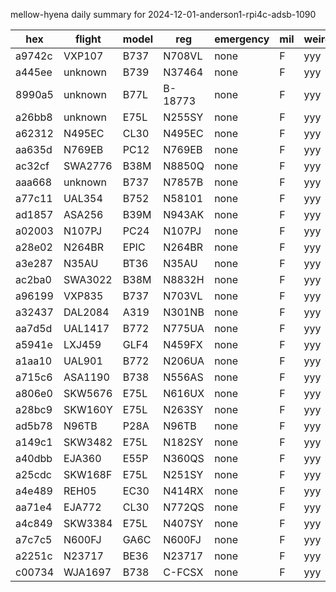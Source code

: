 mellow-hyena daily summary for 2024-12-01-anderson1-rpi4c-adsb-1090

|hex|flight|model|reg|emergency|mil|weirdo|
|--|--|--|--|--|--|--|
|a9742c|VXP107|B737|N708VL|none|F|yyy|
|a445ee|unknown|B739|N37464|none|F|yyy|
|8990a5|unknown|B77L|B-18773|none|F|yyy|
|a26bb8|unknown|E75L|N255SY|none|F|yyy|
|a62312|N495EC|CL30|N495EC|none|F|yyy|
|aa635d|N769EB|PC12|N769EB|none|F|yyy|
|ac32cf|SWA2776|B38M|N8850Q|none|F|yyy|
|aaa668|unknown|B737|N7857B|none|F|yyy|
|a77c11|UAL354|B752|N58101|none|F|yyy|
|ad1857|ASA256|B39M|N943AK|none|F|yyy|
|a02003|N107PJ|PC24|N107PJ|none|F|yyy|
|a28e02|N264BR|EPIC|N264BR|none|F|yyy|
|a3e287|N35AU|BT36|N35AU|none|F|yyy|
|ac2ba0|SWA3022|B38M|N8832H|none|F|yyy|
|a96199|VXP835|B737|N703VL|none|F|yyy|
|a32437|DAL2084|A319|N301NB|none|F|yyy|
|aa7d5d|UAL1417|B772|N775UA|none|F|yyy|
|a5941e|LXJ459|GLF4|N459FX|none|F|yyy|
|a1aa10|UAL901|B772|N206UA|none|F|yyy|
|a715c6|ASA1190|B738|N556AS|none|F|yyy|
|a806e0|SKW5676|E75L|N616UX|none|F|yyy|
|a28bc9|SKW160Y|E75L|N263SY|none|F|yyy|
|ad5b78|N96TB|P28A|N96TB|none|F|yyy|
|a149c1|SKW3482|E75L|N182SY|none|F|yyy|
|a40dbb|EJA360|E55P|N360QS|none|F|yyy|
|a25cdc|SKW168F|E75L|N251SY|none|F|yyy|
|a4e489|REH05|EC30|N414RX|none|F|yyy|
|aa71e4|EJA772|CL30|N772QS|none|F|yyy|
|a4c849|SKW3384|E75L|N407SY|none|F|yyy|
|a7c7c5|N600FJ|GA6C|N600FJ|none|F|yyy|
|a2251c|N23717|BE36|N23717|none|F|yyy|
|c00734|WJA1697|B738|C-FCSX|none|F|yyy|
